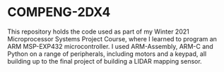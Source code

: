 # COMPENG-2DX4
This repository holds the code used as part of my Winter 2021 Microprocessor Systems Project Course, where I learned to program an ARM MSP-EXP432 microcontroller. I used ARM-Assembly, ARM-C and Python on a range of peripherals, including motors and a keypad, all building up to the final project of building a LIDAR mapping sensor.
